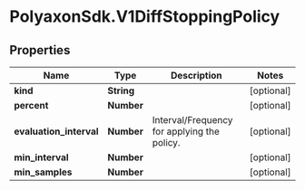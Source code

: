 # PolyaxonSdk.V1DiffStoppingPolicy

## Properties

Name | Type | Description | Notes
------------ | ------------- | ------------- | -------------
**kind** | **String** |  | [optional] 
**percent** | **Number** |  | [optional] 
**evaluation_interval** | **Number** | Interval/Frequency for applying the policy. | [optional] 
**min_interval** | **Number** |  | [optional] 
**min_samples** | **Number** |  | [optional] 


